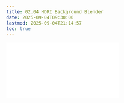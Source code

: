 ```yaml
---
title: 02.04 HDRI Background Blender
date: 2025-09-04T09:30:00
lastmod: 2025-09-04T21:14:57
toc: true
---
```


![Link to included file contents](../../../../3d-modeling/blender/hdri-background-blender.md)
